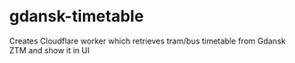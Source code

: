 # gdansk-timetable
Creates Cloudflare worker which retrieves tram/bus timetable from Gdansk ZTM and show it in UI
